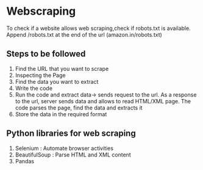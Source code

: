 # Webscraping
To check if a website allows web scraping,check if robots.txt is available. Append /robots.txt at the end of the url (amazon.in/robots.txt)

## Steps to be followed
1. Find the URL that you want to scrape
2. Inspecting the Page
3. Find the data you want to extract
4. Write the code
5. Run the code and extract data-> sends request to the url. As a response to the url, server sends data and allows to read HTML/XML page.
The code parses the page, find the data and extracts it
6. Store the data in the required format 

## Python libraries for web scraping
1. Selenium : Automate browser activities
2. BeautifulSoup : Parse HTML and XML content
3. Pandas 
